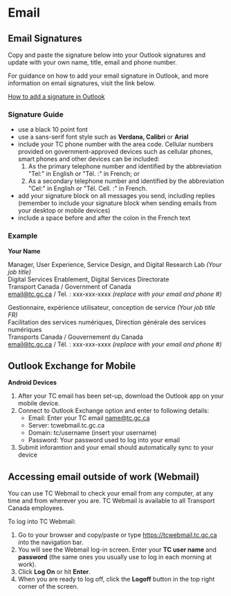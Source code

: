 # Email #

## Email Signatures ##

Copy and paste the signature below into your Outlook signatures and update with your own name, title, email and phone number.

For guidance on how to add your email signature in Outlook, and more information on email signatures, visit the link below.

[How to add a signature in Outlook](http://mytc.tc.gc.ca/how-do-i-create-my-email-signature-block-9605.html)

### Signature Guide ##

- use a black 10 point font
- use a sans-serif font style such as **Verdana, Calibri** or **Arial**
- include your TC phone number with the area code. Cellular numbers provided on government-approved devices such as cellular phones, smart phones and other devices can be included:
    1. As the primary telephone number and identified by the abbreviation "Tel:" in English or "Tél. :" in French; or
    2. As a secondary telephone number and identified by the abbreviation "Cel:" in English or "Tél. Cell. :" in French.
- add your signature block on all messages you send, including replies (remember to include your signature block when sending emails from your desktop or mobile devices)
- include a space before and after the colon in the French text

### Example ###

**Your Name**
 
Manager, User Experience, Service Design, and Digital Research Lab *(Your job title)*    
Digital Services Enablement, Digital Services Directorate    
Transport Canada / Government of Canada    
email@tc.gc.ca / Tel. : xxx-xxx-xxxx *(replace with your email and phone #)*

Gestionnaire, expérience utilisateur, conception de service *(Your job title FR)*    
Facilitation des services numériques, Direction générale des services numériques    
Transports Canada / Gouvernement du Canada    
email@tc.gc.ca / Tél. : xxx-xxx-xxxx *(replace with your email and phone #)*

## Outlook Exchange for Mobile ##

**Android Devices**

1. After your TC email has been set-up, download the Outlook app on your mobile device.
2. Connect to Outlook Exchange option and enter to following details:    
    - Email: Enter your TC email name@tc.gc.ca
    - Server: tcwebmail.tc.gc.ca
    - Domain: tc/username (insert your username)
    - Password: Your password used to log into your email    
3. Submit inforamtion and your email should automatically sync to your device

## Accessing email outside of work (Webmail) ##

You can use TC Webmail to check your email from any computer, at any time and from wherever you are. TC Webmail is available to all Transport Canada employees.

To log into TC Webmail:
1. Go to your browser and copy/paste or type https://tcwebmail.tc.gc.ca into the navigation bar.
2. You will see the Webmail log-in screen. Enter your **TC user name** and **password** (the same ones you usually use to log in each morning at work).
3. Click **Log On** or hit **Enter**.
4. When you are ready to log off, click the **Logoff** button in the top right corner of the screen.
